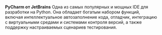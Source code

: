 **PyCharm от JetBrains**
Одна из самых популярных и мощных IDE для разработки на Python. Она обладает богатым набором функций, включая
интеллектуальное автозаполнение кода, отладчик, интеграцию с виртуальными средами и системами контроля версий, а также поддержку
настраиваемых сценариев тестирования.